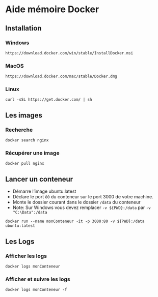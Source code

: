 # Aide mémoire Docker

## Installation

### Windows

```
https://download.docker.com/win/stable/InstallDocker.msi
```

### MacOS

```
https://download.docker.com/mac/stable/Docker.dmg
```

### Linux

```
curl -sSL https://get.docker.com/ | sh
```

## Les images

### Recherche

```
docker search nginx
```

### Récupérer une image

```
docker pull nginx
```

## Lancer un conteneur 

* Démarre l’image ubuntu:latest
* Déclare le port ```80``` du conteneur sur le port 3000 de votre machine.
* Monte le dossier courant dans le dossier ```/data``` du conteneur
* Note: Sur Windows vous devez remplacer ```-v ${PWD}:/data``` par ```-v "C:\Data":/data```

```
docker run --name monConteneur -it -p 3000:80 -v ${PWD}:/data ubuntu:latest
```

## Les Logs

### Afficher les logs

```
docker logs monConteneur
```

### Afficher et suivre les logs

```
docker logs monConteneur -f
```


